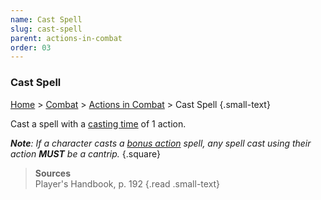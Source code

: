 ```yaml
---
name: Cast Spell
slug: cast-spell
parent: actions-in-combat
order: 03
---
```

### Cast Spell
[Home](dm-operations-center) > [Combat](combat) > [Actions in Combat](actions-in-combat) > Cast Spell {.small-text}

Cast a spell with a [casting time](casting-time) of 1 action.

***Note**: If a character casts a [bonus action](bonus-action) spell, any spell cast using their action **MUST** be a cantrip.*
{.square}

> **Sources** <br/>
> Player's Handbook, p. 192
{.read .small-text}